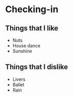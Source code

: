 # Checking-in

## Things that I like

* Nuts
* House dance
* Sunshine

## Things that I dislike

* Livers
* Ballet
* Rain
